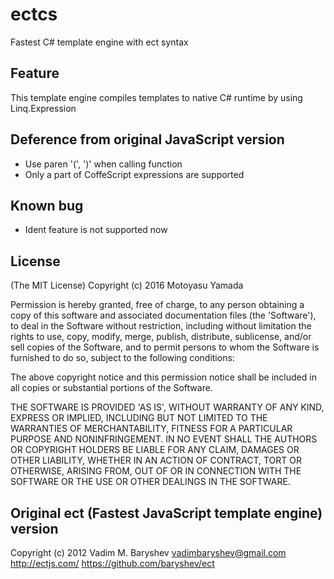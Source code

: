 # ectcs
Fastest C# template engine with ect syntax

## Feature
This template engine compiles templates to native C# runtime by using Linq.Expression

## Deference from original JavaScript version
- Use paren '(', ')' when calling function
- Only a part of CoffeScript expressions are supported

## Known bug
- Ident feature is not supported now

## License
(The MIT License)
Copyright (c) 2016 Motoyasu Yamada

Permission is hereby granted, free of charge, to any person obtaining a copy of this software and associated documentation files (the 'Software'), to deal in the Software without restriction, including without limitation the rights to use, copy, modify, merge, publish, distribute, sublicense, and/or sell copies of the Software, and to permit persons to whom the Software is furnished to do so, subject to the following conditions:

The above copyright notice and this permission notice shall be included in all copies or substantial portions of the Software.

THE SOFTWARE IS PROVIDED 'AS IS', WITHOUT WARRANTY OF ANY KIND, EXPRESS OR IMPLIED, INCLUDING BUT NOT LIMITED TO THE WARRANTIES OF MERCHANTABILITY, FITNESS FOR A PARTICULAR PURPOSE AND NONINFRINGEMENT. IN NO EVENT SHALL THE AUTHORS OR COPYRIGHT HOLDERS BE LIABLE FOR ANY CLAIM, DAMAGES OR OTHER LIABILITY, WHETHER IN AN ACTION OF CONTRACT, TORT OR OTHERWISE, ARISING FROM, OUT OF OR IN CONNECTION WITH THE SOFTWARE OR THE USE OR OTHER DEALINGS IN THE SOFTWARE.


## Original ect (Fastest JavaScript template engine) version
Copyright (c) 2012 Vadim M. Baryshev <vadimbaryshev@gmail.com>
http://ectjs.com/
https://github.com/baryshev/ect
